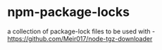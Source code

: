 # npm-package-locks
a collection of package-lock files to be used with - https://github.com/Meir017/node-tgz-downloader
